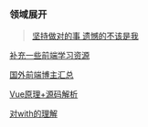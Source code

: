 ### 领域展开

> [坚持做对的事 遗憾的不该是我](https://github.com/Fzgt/blog/issues/1)

[补充一些前端学习资源](https://github.com/Fzgt/blog/issues/2)

[国外前端博主汇总](https://github.com/Fzgt/blog/issues/3)

[Vue原理+源码解析](https://github.com/Fzgt/blog/issues/4)

[对with的理解](https://github.com/Fzgt/blog/issues/5)

